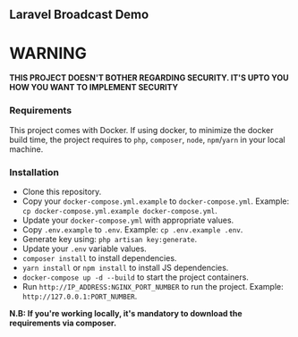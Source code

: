 Laravel Broadcast Demo
---

# WARNING
**THIS PROJECT DOESN'T BOTHER REGARDING SECURITY. IT'S UPTO YOU HOW YOU WANT TO IMPLEMENT SECURITY**

### Requirements
This project comes with Docker. If using docker, to minimize the docker build time, the project requires to `php`, `composer`, `node`, `npm`/`yarn` in your local machine.

### Installation
- Clone this repository.
- Copy your `docker-compose.yml.example` to `docker-compose.yml`. Example: `cp docker-compose.yml.example docker-compose.yml`.
- Update your `docker-compose.yml` with appropriate values.
- Copy `.env.example` to `.env`. Example: `cp .env.example .env`.
- Generate key using: `php artisan key:generate`.
- Update your `.env` variable values.
- `composer install` to install dependencies.
- `yarn install` or `npm install` to install JS dependencies.
- `docker-compose up -d --build` to start the project containers.
- Run `http://IP_ADDRESS:NGINX_PORT_NUMBER` to run the project. Example: `http://127.0.0.1:PORT_NUMBER`.

**N.B: If you're working locally, it's mandatory to download the requirements via composer.**

